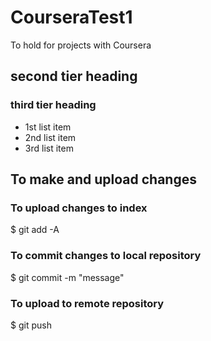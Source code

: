 CourseraTest1
=============

To hold for projects with Coursera

## second tier heading
### third tier heading

* 1st list item
* 2nd list item
* 3rd list item

## To make and upload changes

### To upload changes to index
$ git add -A

### To commit changes to local repository
$ git commit -m "message"

### To upload to remote repository
$ git push
